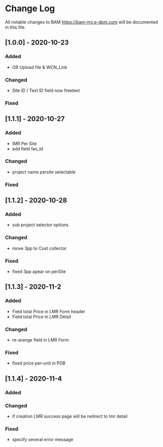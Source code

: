 # Change Log

All notable changes to BAM https://bam-my.e-dpm.com will be documented in this file.

## [1.0.0] - 2020-10-23

### Added

- GR Upload file & WCN_Link

### Changed

- Site ID / Text ID field now freetext

### Fixed

## [1.1.1] - 2020-10-27

### Added

- lMR Per Site
- add field fas_id

### Changed

- project name persite selectable

### Fixed

## [1.1.2] - 2020-10-28

### Added

- sub project selector options

### Changed

- move 3pp to Cost collector

### Fixed

- fixed 3pp apear on perSite

## [1.1.3] - 2020-11-2

### Added

- Field total Price in LMR Form header
- Field total Price in LMR Detail

### Changed

- re-arange field in LMR Form

### Fixed

- fixed price per-unit in PDB

## [1.1.4] - 2020-11-4

### Added

### Changed

- if creation LMR success page will be redirect to lmr detail

### Fixed

- specify several error message
